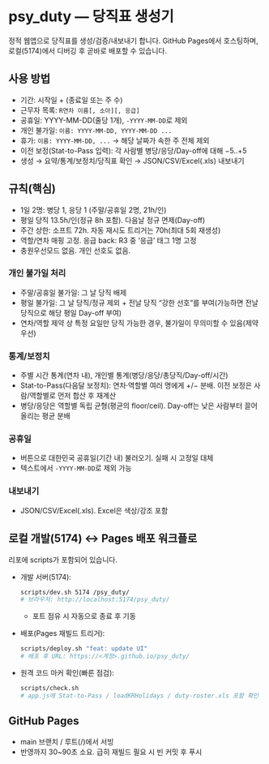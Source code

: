 # psy_duty — 당직표 생성기

정적 웹앱으로 당직표를 생성/검증/내보내기 합니다. GitHub Pages에서 호스팅하며, 로컬(5174)에서 디버깅 후 곧바로 배포할 수 있습니다.

## 사용 방법
- 기간: 시작일 + (종료일 또는 주 수)
- 근무자 목록: `R연차 이름[, 소아][, 응급]`
- 공휴일: YYYY-MM-DD(줄당 1개), `-YYYY-MM-DD`로 제외
- 개인 불가일: `이름: YYYY-MM-DD, YYYY-MM-DD ...`
- 휴가: `이름: YYYY-MM-DD, ...` → 해당 날짜가 속한 주 전체 제외
- 이전 보정(Stat-to-Pass 입력): 각 사람별 병당/응당/Day-off에 대해 −5..+5
- 생성 → 요약/통계/보정치/당직표 확인 → JSON/CSV/Excel(.xls) 내보내기

## 규칙(핵심)
- 1일 2명: 병당 1, 응당 1 (주말/공휴일 2명, 21h/인)
- 평일 당직 13.5h/인(정규 8h 포함). 다음날 정규 면제(Day-off)
- 주간 상한: 소프트 72h. 자동 재시도 트리거는 70h(최대 5회 재생성)
- 역할/연차 매핑 고정. 응급 back: R3 중 ‘응급’ 태그 1명 고정
- 충원우선모드 없음. 개인 선호도 없음.

### 개인 불가일 처리
- 주말/공휴일 불가일: 그 날 당직 배제
- 평일 불가일: 그 날 당직/정규 제외 + 전날 당직 “강한 선호”를 부여(가능하면 전날 당직으로 해당 평일 Day-off 부여)
- 연차/역할 제약 상 특정 요일만 당직 가능한 경우, 불가일이 무의미할 수 있음(제약 우선)

### 통계/보정치
- 주별 시간 통계(연차 내), 개인별 통계(병당/응당/총당직/Day-off/시간)
- Stat-to-Pass(다음달 보정치): 연차·역할별 여러 명에게 +/− 분배. 이전 보정은 사람/역할별로 먼저 합산 후 재계산
- 병당/응당은 역할별 독립 균형(평균의 floor/ceil). Day-off는 낮은 사람부터 끌어올리는 평균 분배

### 공휴일
- 버튼으로 대한민국 공휴일(기간 내) 불러오기. 실패 시 고정일 대체
- 텍스트에서 `-YYYY-MM-DD`로 제외 가능

### 내보내기
- JSON/CSV/Excel(.xls). Excel은 색상/강조 포함

## 로컬 개발(5174) ↔ Pages 배포 워크플로
리포에 scripts가 포함되어 있습니다.

- 개발 서버(5174):
  ```bash
  scripts/dev.sh 5174 /psy_duty/
  # 브라우저: http://localhost:5174/psy_duty/
  ```
  - 포트 점유 시 자동으로 종료 후 기동

- 배포(Pages 재빌드 트리거):
  ```bash
  scripts/deploy.sh "feat: update UI"
  # 배포 후 URL: https://<계정>.github.io/psy_duty/
  ```

- 원격 코드 마커 확인(빠른 점검):
  ```bash
  scripts/check.sh
  # app.js에 Stat-to-Pass / loadKRHolidays / duty-roster.xls 포함 확인
  ```

## GitHub Pages
- main 브랜치 / 루트(/)에서 서빙
- 반영까지 30~90초 소요. 급히 재빌드 필요 시 빈 커밋 후 푸시
